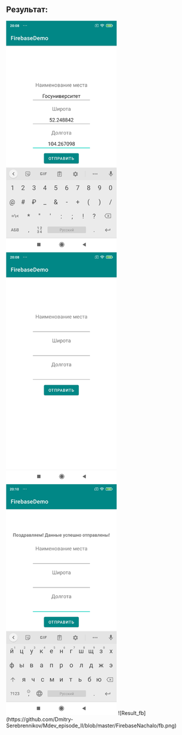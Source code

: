 ## Результат: ##
<img src="https://github.com/Dmitry-Serebrennikov/Mdev_episode_II/blob/master/FirebaseNachalo/1.jpg" width="300" />
<img src="https://github.com/Dmitry-Serebrennikov/Mdev_episode_II/blob/master/FirebaseNachalo/2.jpg" width="300" />
<img src="https://github.com/Dmitry-Serebrennikov/Mdev_episode_II/blob/master/FirebaseNachalo/3.jpg" width="300" />
![Result_fb](https://github.com/Dmitry-Serebrennikov/Mdev_episode_II/blob/master/FirebaseNachalo/fb.png)

